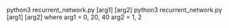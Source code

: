 python3 recurrent_network.py [arg1] [arg2]
python3 recurrent_network.py [arg1] [arg2]
where arg1 = 0, 20, 40  arg2 = 1, 2
